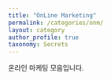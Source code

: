 ```yaml
---
title: "OnLine Marketing"
permalink: /categories/onm/
layout: category
author_profile: true
taxonomy: Secrets
---
```


온라인 마케팅 모음입니다.